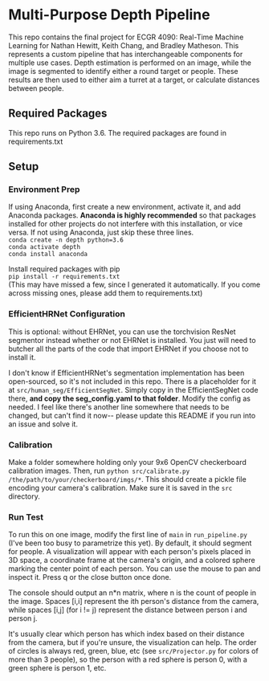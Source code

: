 # Multi-Purpose Depth Pipeline
This repo contains the final project for ECGR 4090: Real-Time Machine Learning for Nathan Hewitt, Keith Chang, and Bradley Matheson. This represents a custom pipeline that has interchangeable components for multiple use cases. Depth estimation is performed on an image, while the image is segmented to identify either a round target or people. These results are then used to either aim a turret at a target, or calculate distances between people. 

## Required Packages
This repo runs on Python 3.6. The required packages are found in requirements.txt

## Setup

### Environment Prep
If using Anaconda, first create a new environment, activate it, and add Anaconda packages. 
**Anaconda is highly recommended** so that packages installed for other projects do not interfere with this installation, or vice versa.
If not using Anaconda, just skip these three lines.<br>
`conda create -n depth python=3.6`<br>
`conda activate depth`<br>
`conda install anaconda`

Install required packages with pip<br>
`pip install -r requirements.txt`<br>
(This may have missed a few, since I generated it automatically. If you come across missing ones, please add them to requirements.txt)

### EfficientHRNet Configuration
This is optional: without EHRNet, you can use the torchvision ResNet segmentor instead whether or not EHRNet is installed. You just will need to butcher all the parts of the code that import EHRNet if you choose not to install it.

I don't know if EfficientHRNet's segmentation implementation has been open-sourced, so it's not included in this repo. There is a placeholder for it at `src/human_seg/EfficientSegNet`. Simply copy in the EfficientSegNet code there, **and copy the seg_config.yaml to that folder**.  Modify the config as needed. I feel like there's another line somewhere that needs to be changed, but can't find it now-- please update this README if you run into an issue and solve it.

### Calibration
Make a folder somewhere holding only your 9x6 OpenCV checkerboard calibration images. Then, run `python src/calibrate.py /the/path/to/your/checkerboard/imgs/*`. This should create a pickle file encoding your camera's calibration. Make sure it is saved in the `src` directory.

### Run Test
To run this on one image, modify the first line of `main` in `run_pipeline.py` (I've been too busy to parametrize this yet). By default, it should segment for people. A visualization will appear with each person's pixels placed in 3D space, a coordinate frame at the camera's origin, and a colored sphere marking the center point of each person. You can use the mouse to pan and inspect it. Press q or the close button once done. 

The console should output an n*n matrix, where n is the count of people in the image. Spaces [i,i] represent the ith person's distance from the camera, while spaces [i,j] (for i != j) represent the distance between person i and person j.

It's usually clear which person has which index based on their distance from the camera, but if you're unsure, the visualization can help. The order of circles is always red, green, blue, etc (see `src/Projector.py` for colors of more than 3 people), so the person with a red sphere is person 0, with a green sphere is person 1, etc.
